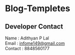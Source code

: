 # Blog-Templetes

Developer Contact 
------------------------

<i class="fa fa-user"></i>Name : Adithyan P Lal <br>
Email  : infome149@gmail.com <br>
Contact : 8848560177
